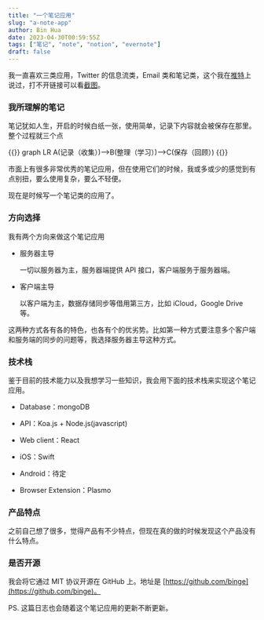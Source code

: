 ```yaml
---
title: "一个笔记应用"
slug: "a-note-app"
author: Bin Hua
date: 2023-04-30T00:59:55Z
tags: ["笔记", "note", "notion", "evernote"]
draft: false
---
```


我一直喜欢三类应用，Twitter 的信息流类，Email 类和笔记类，这个我在[推特](https://twitter.com/tourcoder/status/1582641919909253120)上说过，打不开链接可以看[截图](https://storage.tourcoder.com/tcblog/a-note-app-01.png)。

### 我所理解的笔记

笔记犹如人生，开启的时候白纸一张，使用简单，记录下内容就会被保存在那里。整个过程就三个点

{{<mermaid>}}
graph LR
A(记录（收集）)-->B(整理（学习）)-->C(保存（回顾）)
{{</mermaid>}}

市面上有很多非常优秀的笔记应用，但在使用它们的时候，我或多或少的感觉到有点别扭，要么使用复杂，要么不轻便。

现在是时候写一个笔记类的应用了。

### 方向选择

我有两个方向来做这个笔记应用

- 服务器主导

    一切以服务器为主，服务器端提供 API 接口，客户端服务于服务器端。

- 客户端主导

    以客户端为主，数据存储同步等借用第三方，比如 iCloud，Google Drive 等。

这两种方式各有各的特色，也各有个的优劣势。比如第一种方式要注意多个客户端和服务端的同步的问题等，我选择服务器主导这种方式。

### 技术栈

鉴于目前的技术能力以及我想学习一些知识，我会用下面的技术栈来实现这个笔记应用。

- Database：mongoDB

- API：Koa.js + Node.js(javascript)

- Web client：React

- iOS：Swift

- Android：待定

- Browser Extension：Plasmo
    
### 产品特点

之前自己想了很多，觉得产品有不少特点，但现在真的做的时候发现这个产品没有什么特点。

### 是否开源

我会将它通过 MIT 协议开源在 GitHub 上。地址是 [https://github.com/binge](https://github.com/binge)。

PS. 这篇日志也会随着这个笔记应用的更新不断更新。